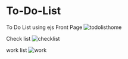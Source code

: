 # To-Do-List
To Do List using ejs
Front Page
![todolisthome](https://user-images.githubusercontent.com/91027090/189725793-c229a4ef-ca77-4e79-9b23-2306bee7720d.png)

Check list 
![checklist](https://user-images.githubusercontent.com/91027090/189726483-e5bb75a6-d7bd-4de1-9712-dab8308486ef.png)

work list 
![work](https://user-images.githubusercontent.com/91027090/189726709-5280c5b0-abfa-407b-aec6-d93329467595.png)
